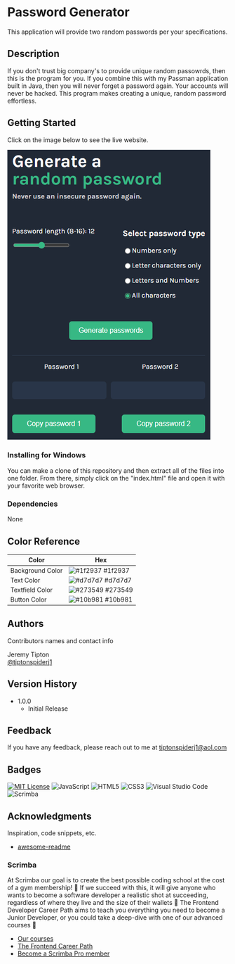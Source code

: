 # Password Generator
This application will provide two random passwords per your specifications.  

## Description

If you don't trust big company's to provide unique random passowrds, then this is the program for you.  If you combine this with my Passman application built in Java, then you will never forget a password again.  Your accounts will never be hacked.  This program makes creating a unique, random password effortless.

## Getting Started

Click on the image below to see the live website.

[![application images](https://github.com/tiptonspiderj/Password-Generator/blob/main/image/Screenshot.png)](https://tiptonspiderj-passwordgenerator.netlify.app/)

### Installing for Windows

You can make a clone of this repository and then extract all of the files into one folder.  From there, simply click on the "index.html" file and open it with your favorite web browser. 

### Dependencies

None

## Color Reference

| Color             | Hex                                                                |
| ----------------- | ------------------------------------------------------------------ |
| Background Color | ![#1f2937](https://via.placeholder.com/10/1f2937=+) #1f2937 |
| Text Color | ![#d7d7d7](https://via.placeholder.com/10/d7d7d7=+) #d7d7d7 |
| Textfield Color | ![#273549](https://via.placeholder.com/10/273549=+) #273549 |
| Button Color | ![#10b981](https://via.placeholder.com/10/#10b981=+) #10b981 |


## Authors

Contributors names and contact info

Jeremy Tipton  
[@tiptonspiderj1](https://tiptonspiderj1.com)

## Version History

* 1.0.0
    * Initial Release

## Feedback

If you have any feedback, please reach out to me at <tiptonspiderj1@aol.com>

## Badges

[![MIT License](https://img.shields.io/badge/License-MIT-green.svg)](https://choosealicense.com/licenses/mit/)
![JavaScript](https://img.shields.io/badge/javascript-%23323330.svg?style=for-the-badge&logo=javascript&logoColor=%23F7DF1E)
![HTML5](https://img.shields.io/badge/html5-%23E34F26.svg?style=for-the-badge&logo=html5&logoColor=white)
![CSS3](https://img.shields.io/badge/css3-%231572B6.svg?style=for-the-badge&logo=css3&logoColor=white)
![Visual Studio Code](https://img.shields.io/badge/Visual%20Studio%20Code-0078d7.svg?style=for-the-badge&logo=visual-studio-code&logoColor=white)
![Scrimba](https://img.shields.io/badge/scrimba-2B283A?style=for-the-badge&logo=scrimba&logoColor=white)

## Acknowledgments

Inspiration, code snippets, etc.
* [awesome-readme](https://github.com/matiassingers/awesome-readme)

### Scrimba

At Scrimba our goal is to create the best possible coding school at the cost of a gym membership! 💜
If we succeed with this, it will give anyone who wants to become a software developer a realistic shot at succeeding, regardless of where they live and the size of their wallets 🎉
The Frontend Developer Career Path aims to teach you everything you need to become a Junior Developer, or you could take a deep-dive with one of our advanced courses 🚀

- [Our courses](https://scrimba.com/allcourses)
- [The Frontend Career Path](https://scrimba.com/learn/frontend)
- [Become a Scrimba Pro member](https://scrimba.com/pricing)
